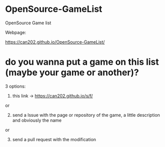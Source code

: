 # OpenSource-GameList
OpenSource Game list

Webpage:

https://can202.github.io/OpenSource-GameList/

# do you wanna put a game on this list (maybe your game or another)?

3 options:

1. this link -> https://can202.github.io/s/f/

or


2. send a Issue with the page or repository of the game, a little description and obviously the name

or

3. send a pull request with the modification
 
